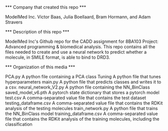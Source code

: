 *** Company that created this repo ***

ModelMed Inc.
Victor Baas, Julia Boellaard, Bram Hormann, and Adam Stravers


*** Description of this repo ***

ModelMed Inc's Github repo for the CADD assignment for 8BA103 Project: Advanced programming & biomedical analysis. This repo contains all the files needed to create and use a neural network to predict whether a molecule, in SMILE format, is able to bind to DRD3.


*** Organization of this media ***

PCA.py                  A python file containing a PCA class
Tuning                  A python file that tunes hyperparameters
main.py                 A python file that predicts classes and writes it to a csv.
neural_network_V2.py    A python file containing the NN_BinClass
saved_model_v6.pth      A pytorch state dictionary that stores a pytorch model
test.csv                A comma-separated value file that contains the test dataset
testing_dataframe.csv   A comma-separated value file that contains the RDKit analysis of the testing molecules
train_network.py        A python file that trains the NN_BinClass model
training_dataframe.csv  A comma-separated value file that contains the RDKit analysis of the training molecules, including the classification

